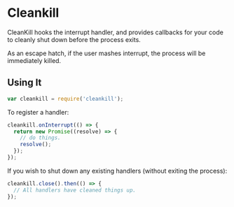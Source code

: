 # Cleankill

CleanKill hooks the interrupt handler, and provides callbacks for your code to cleanly shut down before the process exits.

As an escape hatch, if the user mashes interrupt, the process will be immediately killed.

## Using It

```js
var cleankill = require('cleankill');
```

To register a handler:

```js
cleankill.onInterrupt(() => {
  return new Promise((resolve) => {
    // do things.
    resolve();
  });
});
```

If you wish to shut down any existing handlers (without exiting the process):

```js
cleankill.close().then(() => {
  // All handlers have cleaned things up.
});
```
